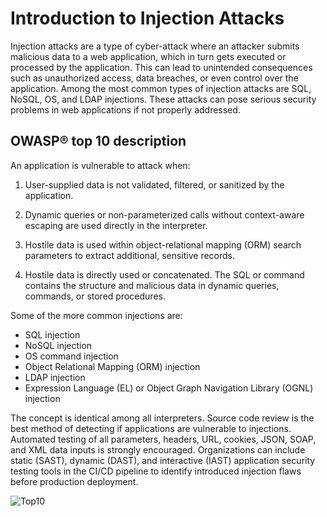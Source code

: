 # Introduction to Injection Attacks

Injection attacks are a type of cyber-attack where an attacker submits malicious data to a web application, which in turn gets executed or processed by the application. This can lead to unintended consequences such as unauthorized access, data breaches, or even control over the application. Among the most common types of injection attacks are SQL, NoSQL, OS, and LDAP injections. These attacks can pose serious security problems in web applications if not properly addressed.

## OWASP® top 10 description

An application is vulnerable to attack when:

1. User-supplied data is not validated, filtered, or sanitized by the application.

2. Dynamic queries or non-parameterized calls without context-aware escaping are used directly in the interpreter.

3. Hostile data is used within object-relational mapping (ORM) search parameters to extract additional, sensitive records.

4. Hostile data is directly used or concatenated. The SQL or command contains the structure and malicious data in dynamic queries, commands, or stored procedures.

Some of the more common injections are:

- SQL injection
- NoSQL injection
- OS command injection
- Object Relational Mapping (ORM) injection
- LDAP injection
- Expression Language (EL) or Object Graph Navigation Library (OGNL) injection

The concept is identical among all interpreters. Source code review is the best method of detecting if applications are vulnerable to injections. Automated testing of all parameters, headers, URL, cookies, JSON, SOAP, and XML data inputs is strongly encouraged. Organizations can include static (SAST), dynamic (DAST), and interactive (IAST) application security testing tools in the CI/CD pipeline to identify introduced injection flaws before production deployment.

![Top10](assets/images/A03.png)
